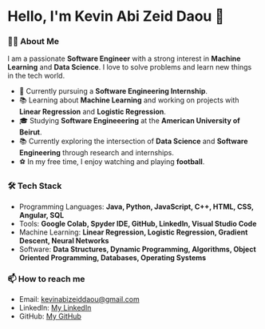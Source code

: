 # Hello, I'm Kevin Abi Zeid Daou 👋

<!---<p align="center">
  <img src="https://avatars.githubusercontent.com/u/your-github-id?v=4" alt="Your Name" width="150" height="150">
</p>
--->
### 👨‍💻 About Me

I am a passionate **Software Engineer** with a strong interest in **Machine Learning** and **Data Science**. I love to solve problems and learn new things in the tech world.

- 💼 Currently pursuing a **Software Engineering Internship**.
- 📚 Learning about **Machine Learning** and working on projects with **Linear Regression** and **Logistic Regression**.
- 🎓 Studying **Software Engineeering** at the **American University of Beirut**.
- 📚 Currently exploring the intersection of **Data Science** and **Software Engineering** through research and internships.
- ⚽ In my free time, I enjoy watching and playing **football**.
  
### 🛠️ Tech Stack
- Programming Languages: **Java, Python, JavaScript, C++, HTML, CSS, Angular, SQL**
- Tools: **Google Colab, Spyder IDE, GitHub, LinkedIn, Visual Studio Code**
- Machine Learning: **Linear Regression, Logistic Regression, Gradient Descent, Neural Networks**
- Software: **Data Structures, Dynamic Programming, Algorithms, Object Oriented Programming, Databases, Operating Systems**

### 📫 How to reach me
- Email: kevinabizeiddaou@gmail.com
- LinkedIn: [My LinkedIn](https://www.linkedin.com/in/kevinabizeiddaou/)
- GitHub: [My GitHub](https://github.com/Kevinabizeiddaou/)

<!---
Kevinabizeiddaou/Kevinabizeiddaou is a ✨ special ✨ repository because its `README.md` (this file) appears on your GitHub profile.
You can click the Preview link to take a look at your changes.
--->
